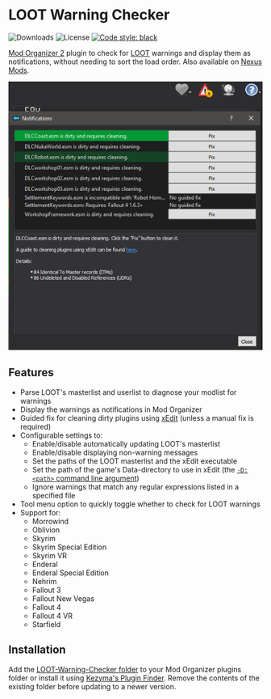 # LOOT Warning Checker
![Downloads](https://img.shields.io/github/downloads/JonathanFeenstra/modorganizer-loot-warning-checker/total)
![License](https://img.shields.io/github/license/JonathanFeenstra/modorganizer-loot-warning-checker)
[![Code style: black](https://img.shields.io/badge/code%20style-black-000000.svg)](https://github.com/psf/black)

[Mod Organizer 2](https://github.com/ModOrganizer2/modorganizer) plugin to check for [LOOT](https://github.com/loot/loot) warnings and display them as notifications, without needing to sort the load order. Also available on [Nexus Mods](https://nexusmods.com/site/mods/323).

![example](/img/example.png)

## Features
- Parse LOOT's masterlist and userlist to diagnose your modlist for warnings
- Display the warnings as notifications in Mod Organizer
- Guided fix for cleaning dirty plugins using [xEdit](https://github.com/TES5Edit/TES5Edit) (unless a manual fix is required)
- Configurable settings to:
    - Enable/disable automatically updating LOOT's masterlist
    - Enable/disable displaying non-warning messages
    - Set the paths of the LOOT masterlist and the xEdit executable
    - Set the path of the game's Data-directory to use in xEdit (the [`-D:<path>` command line argument](https://tes5edit.github.io/docs/2-overview.html#CommandLineSwitches))
    - Ignore warnings that match any regular expressions listed in a specified file
- Tool menu option to quickly toggle whether to check for LOOT warnings
- Support for:
    - Morrowind
    - Oblivion
    - Skyrim
    - Skyrim Special Edition
    - Skyrim VR
    - Enderal
    - Enderal Special Edition
    - Nehrim
    - Fallout 3
    - Fallout New Vegas
    - Fallout 4
    - Fallout 4 VR
    - Starfield

## Installation
Add the [LOOT-Warning-Checker folder](/LOOT-Warning-Checker) to your Mod Organizer plugins folder or install it using [Kezyma's Plugin Finder](https://www.nexusmods.com/skyrimspecialedition/mods/59869). Remove the contents of the existing folder before updating to a newer version.